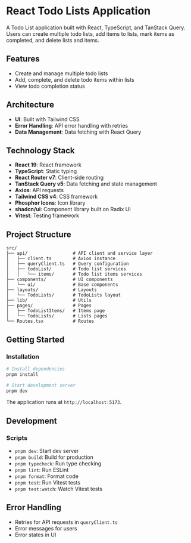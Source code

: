 # React Todo Lists Application

A Todo List application built with React, TypeScript, and TanStack Query. Users can create multiple todo lists, add items to lists, mark items as completed, and delete lists and items.

## Features

- Create and manage multiple todo lists
- Add, complete, and delete todo items within lists
- View todo completion status

## Architecture

- **UI**: Built with Tailwind CSS
- **Error Handling**: API error handling with retries
- **Data Management**: Data fetching with React Query

## Technology Stack

- **React 19**: React framework
- **TypeScript**: Static typing
- **React Router v7**: Client-side routing
- **TanStack Query v5**: Data fetching and state management
- **Axios**: API requests
- **Tailwind CSS v4**: CSS framework
- **Phosphor Icons**: Icon library
- **shadcn/ui**: Component library built on Radix UI
- **Vitest**: Testing framework

## Project Structure

```
src/
├── api/                 # API client and service layer
│   ├── client.ts        # Axios instance
│   ├── queryClient.ts   # Query configuration
│   ├── todoList/        # Todo list services
│   │   └── items/       # Todo list items services
├── components/          # UI components
│   └── ui/              # Base components
├── layouts/             # Layouts
│   └── TodoLists/       # TodoLists layout
├── lib/                 # Utils
├── pages/               # Pages
│   ├── TodoListItems/   # Items page
│   └── TodoLists/       # Lists pages
└── Routes.tsx           # Routes
```

## Getting Started

### Installation

```bash
# Install dependencies
pnpm install

# Start development server
pnpm dev
```

The application runs at `http://localhost:5173`.

## Development

### Scripts

- `pnpm dev`: Start dev server
- `pnpm build`: Build for production
- `pnpm typecheck`: Run type checking
- `pnpm lint`: Run ESLint
- `pnpm format`: Format code
- `pnpm test`: Run Vitest tests
- `pnpm test:watch`: Watch Vitest tests

## Error Handling

- Retries for API requests in `queryClient.ts`
- Error messages for users
- Error states in UI
